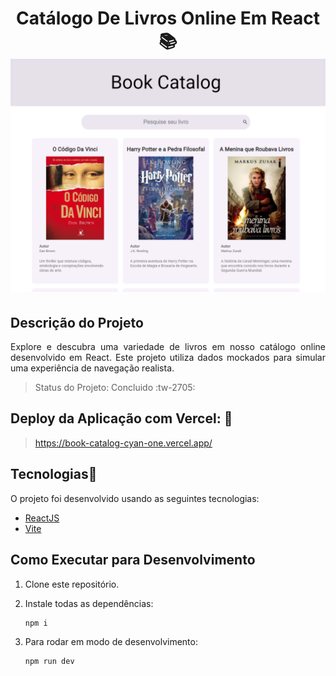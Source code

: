 <h1  align="center">
Catálogo De Livros Online Em React 📚

<img  alt="cover-alt"  src="https://raw.githubusercontent.com/joilson-dev/joilson-dev.github.io/main/projetoPrint/book-catalog.png" />
</h1>

## Descrição do Projeto

<p align="justify"> Explore e descubra uma variedade de livros em nosso catálogo online desenvolvido em React. Este projeto utiliza dados mockados para simular uma experiência de navegação realista. </p>

> Status do Projeto: Concluido :tw-2705:

## Deploy da Aplicação com Vercel: 🚀

> https://book-catalog-cyan-one.vercel.app/

## Tecnologias🧪

O projeto foi desenvolvido usando as seguintes tecnologias:

- [ReactJS](https://react.dev/)
- [Vite](https://vitejs.dev/)

## Como Executar para Desenvolvimento

1. Clone este repositório.
2. Instale todas as dependências:

   ```bash
   npm i
   ```

3. Para rodar em modo de desenvolvimento:

   ```bash
   npm run dev
   ```
